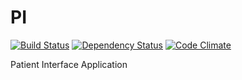 # PI

[![Build Status](https://travis-ci.org/pmanko/pi.png?branch=master)](http://travis-ci.org/pmanko/pi)
[![Dependency Status](https://gemnasium.com/pmanko/pi.png)](https://gemnasium.com/pmanko/pi)
[![Code Climate](https://codeclimate.com/github/pmanko/pi.png)](https://codeclimate.com/github/pmanko/pi)

Patient Interface Application
